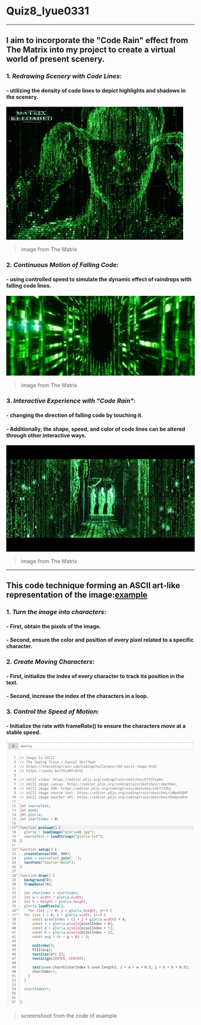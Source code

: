 # Quiz8_lyue0331
-----------------------------------------------------------------
## I aim to incorporate the **"Code Rain" effect from The Matrix** into my project to create a virtual world of present scenery.
### 1. *Redrawing Scenery with Code Lines*: 
#### - utilizing the **density of code lines** to depict highlights and shadows in the scenery.
![1](readmeImages/1.jpg)
> image from The Matrix
### 2. *Continuous Motion of Falling Code*: 
#### - using **controlled speed** to simulate the dynamic effect of raindrops with falling code lines.
![3](readmeImages/3.jpg)
> image from The Matrix
### 3. *Interactive Experience with "Code Rain"*: 
#### - **changing the direction of falling code** by touching it. 
#### - Additionally, **the shape, speed, and color of code lines** can be altered through other interactive ways.
![4](readmeImages/4.jpg)
> image from The Matrix


-----------------------------------------------------------------
## This code technique forming an ASCII art-like representation of the image:[example](https://editor.p5js.org/codingtrain/sketches/LNBpdYQHP) 

### 1. *Turn the image into characters*:
#### - **First**, obtain the pixels of the image. 
#### - **Second**, ensure the color and position of every pixel related to a specific character.
### 2. *Create Moving Characters*:
#### - **First**, initialize the index of every character to track its position in the text. 
#### - **Second**, increase the index of the characters in a loop.
### 3. *Control the Speed of Motion*:
#### - Initialize the rate with frameRate() to ensure the characters move at a stable speed.
![5](readmeImages/5.jpg)
> screenshoot from the code of example